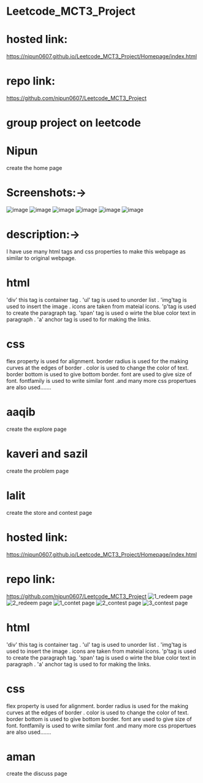 # Leetcode_MCT3_Project
# hosted link:
https://nipun0607.github.io/Leetcode_MCT3_Project/Homepage/index.html
# repo link:
https://github.com/nipun0607/Leetcode_MCT3_Project
# group project on leetcode
# Nipun
create the home page
# Screenshots:->
![image](https://github.com/nipun0607/Leetcode_MCT3_Project/assets/126556793/81bd713c-c526-4c2a-9198-88a7e4e3ac6c)
![image](https://github.com/nipun0607/Leetcode_MCT3_Project/assets/126556793/725d4c13-345e-4a21-90b7-faffd4a859f7)
![image](https://github.com/nipun0607/Leetcode_MCT3_Project/assets/126556793/c92df5f3-4c70-4ffe-b9ad-52fe6ba2170e)
![image](https://github.com/nipun0607/Leetcode_MCT3_Project/assets/126556793/2da38d25-20e6-4d70-8b6e-451ff25581b0)
![image](https://github.com/nipun0607/Leetcode_MCT3_Project/assets/126556793/285108d3-f2cb-4815-bb72-eac78617ff37)
![image](https://github.com/nipun0607/Leetcode_MCT3_Project/assets/126556793/42b06a88-7bce-443f-9c4c-7f59516d7e19)
# description:->
I have use many html tags and css properties to make this webpage as similar to original webpage.
# html 
'div' this tag is container tag .
'ul' tag is used to unorder list .
'img'tag is used to insert the image .
icons are taken from mateial icons.
'p'tag is used to create the paragraph tag.
'span' tag is used o wirte the blue color text in paragraph .
'a' anchor tag is used to for making the links.
# css
flex property is used for alignment.
border radius is used for the making curves at the edges of border .
color is used to change the color of text.
border bottom is used to give bottom border. 
font are used to give size of font.
fontfamily is used to write similar font .and many more css propertues are also used.......
# aaqib
create the explore page
# kaveri and sazil 
create the problem page
# lalit 
create the store and contest page
# hosted link:
https://nipun0607.github.io/Leetcode_MCT3_Project/Homepage/index.html
# repo link:
https://github.com/nipun0607/Leetcode_MCT3_Project
![1_redeem page](https://github.com/Lalitbaisla12/Leetcode_MCT3_Project_lalit/assets/129730898/9f6dcd70-9f6a-45dd-b1e5-04f8bcdf07f5)
![2_redeem page](https://github.com/Lalitbaisla12/Leetcode_MCT3_Project_lalit/assets/129730898/13d6dcac-6fcc-4251-830b-8945ba14b3a2)
![1_contet page](https://github.com/Lalitbaisla12/Leetcode_MCT3_Project_lalit/assets/129730898/1718e175-91e4-4ca0-b77d-c562c244edd7)
![2_contest page](https://github.com/Lalitbaisla12/Leetcode_MCT3_Project_lalit/assets/129730898/aa07cf32-ed94-4da0-90ad-8c13013d1142)
![3_contest page](https://github.com/Lalitbaisla12/Leetcode_MCT3_Project_lalit/assets/129730898/83ca052a-099e-4679-9124-fcbd47f078e2)
# html 
'div' this tag is container tag .
'ul' tag is used to unorder list .
'img'tag is used to insert the image .
icons are taken from mateial icons.
'p'tag is used to create the paragraph tag.
'span' tag is used o wirte the blue color text in paragraph .
'a' anchor tag is used to for making the links.
# css
flex property is used for alignment.
border radius is used for the making curves at the edges of border .
color is used to change the color of text.
border bottom is used to give bottom border. 
font are used to give size of font.
fontfamily is used to write similar font .and many more css propertues are also used.......

# aman 
create the discuss page

